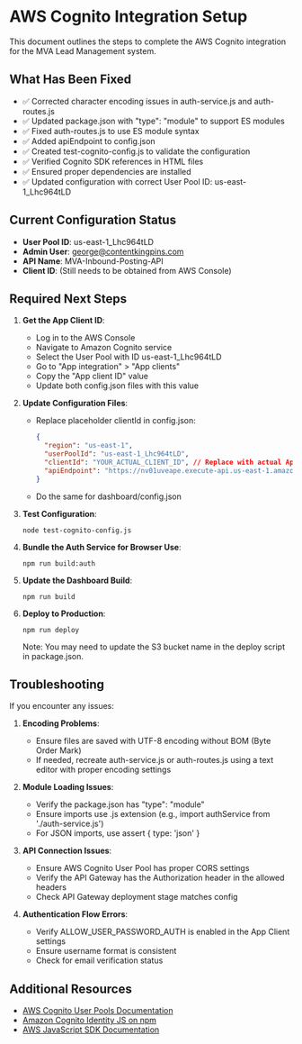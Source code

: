 # AWS Cognito Integration Setup

This document outlines the steps to complete the AWS Cognito integration for the MVA Lead Management system.

## What Has Been Fixed

- ✅ Corrected character encoding issues in auth-service.js and auth-routes.js
- ✅ Updated package.json with "type": "module" to support ES modules
- ✅ Fixed auth-routes.js to use ES module syntax
- ✅ Added apiEndpoint to config.json
- ✅ Created test-cognito-config.js to validate the configuration
- ✅ Verified Cognito SDK references in HTML files
- ✅ Ensured proper dependencies are installed
- ✅ Updated configuration with correct User Pool ID: us-east-1_Lhc964tLD

## Current Configuration Status

- **User Pool ID**: us-east-1_Lhc964tLD 
- **Admin User**: george@contentkingpins.com
- **API Name**: MVA-Inbound-Posting-API
- **Client ID**: (Still needs to be obtained from AWS Console)

## Required Next Steps

1. **Get the App Client ID**:
   - Log in to the AWS Console
   - Navigate to Amazon Cognito service
   - Select the User Pool with ID us-east-1_Lhc964tLD
   - Go to "App integration" > "App clients"
   - Copy the "App client ID" value
   - Update both config.json files with this value

2. **Update Configuration Files**:
   - Replace placeholder clientId in config.json:
     ```json
     {
       "region": "us-east-1",
       "userPoolId": "us-east-1_Lhc964tLD",
       "clientId": "YOUR_ACTUAL_CLIENT_ID", // Replace with actual App Client ID
       "apiEndpoint": "https://nv01uveape.execute-api.us-east-1.amazonaws.com/prod"
     }
     ```
   - Do the same for dashboard/config.json

3. **Test Configuration**:
   ```
   node test-cognito-config.js
   ```

4. **Bundle the Auth Service for Browser Use**:
   ```
   npm run build:auth
   ```

5. **Update the Dashboard Build**:
   ```
   npm run build
   ```

6. **Deploy to Production**:
   ```
   npm run deploy
   ```
   Note: You may need to update the S3 bucket name in the deploy script in package.json.

## Troubleshooting

If you encounter any issues:

1. **Encoding Problems**:
   - Ensure files are saved with UTF-8 encoding without BOM (Byte Order Mark)
   - If needed, recreate auth-service.js or auth-routes.js using a text editor with proper encoding settings

2. **Module Loading Issues**:
   - Verify the package.json has "type": "module"
   - Ensure imports use .js extension (e.g., import authService from './auth-service.js')
   - For JSON imports, use assert { type: 'json' }

3. **API Connection Issues**:
   - Ensure AWS Cognito User Pool has proper CORS settings
   - Verify the API Gateway has the Authorization header in the allowed headers
   - Check API Gateway deployment stage matches config

4. **Authentication Flow Errors**:
   - Verify ALLOW_USER_PASSWORD_AUTH is enabled in the App Client settings
   - Ensure username format is consistent
   - Check for email verification status

## Additional Resources

- [AWS Cognito User Pools Documentation](https://docs.aws.amazon.com/cognito/latest/developerguide/cognito-user-identity-pools.html)
- [Amazon Cognito Identity JS on npm](https://www.npmjs.com/package/amazon-cognito-identity-js)
- [AWS JavaScript SDK Documentation](https://docs.aws.amazon.com/AWSJavaScriptSDK/latest/) 